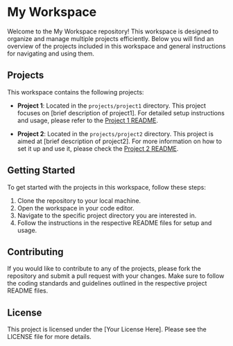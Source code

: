 # My Workspace

Welcome to the My Workspace repository! This workspace is designed to organize and manage multiple projects efficiently. Below you will find an overview of the projects included in this workspace and general instructions for navigating and using them.

## Projects

This workspace contains the following projects:

- **Project 1**: Located in the `projects/project1` directory. This project focuses on [brief description of project1]. For detailed setup instructions and usage, please refer to the [Project 1 README](projects/project1/README.md).

- **Project 2**: Located in the `projects/project2` directory. This project is aimed at [brief description of project2]. For more information on how to set it up and use it, please check the [Project 2 README](projects/project2/README.md).

## Getting Started

To get started with the projects in this workspace, follow these steps:

1. Clone the repository to your local machine.
2. Open the workspace in your code editor.
3. Navigate to the specific project directory you are interested in.
4. Follow the instructions in the respective README files for setup and usage.

## Contributing

If you would like to contribute to any of the projects, please fork the repository and submit a pull request with your changes. Make sure to follow the coding standards and guidelines outlined in the respective project README files.

## License

This project is licensed under the [Your License Here]. Please see the LICENSE file for more details.